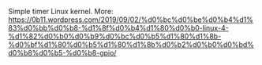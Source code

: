 Simple timer Linux kernel. More: https://0b11.wordpress.com/2019/09/02/%d0%bc%d0%be%d0%b4%d1%83%d0%bb%d0%b8-%d1%8f%d0%b4%d1%80%d0%b0-linux-4-%d1%82%d0%b0%d0%b9%d0%bc%d0%b5%d1%80%d1%8b-%d0%bf%d1%80%d0%b5%d1%80%d1%8b%d0%b2%d0%b0%d0%bd%d0%b8%d0%b5-%d0%b8-gpio/
